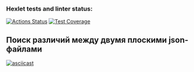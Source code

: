 ### Hexlet tests and linter status:
[![Actions Status](https://github.com/shruge/frontend-project-46/actions/workflows/hexlet-check.yml/badge.svg)](https://github.com/shruge/frontend-project-46/actions)	[![Test Coverage](https://api.codeclimate.com/v1/badges/cf4213c75fcbadac78cc/test_coverage)](https://codeclimate.com/github/shruge/frontend-project-46/test_coverage)

<h2>Поиск различий между двумя плоскими json-файлами</h2>

[![asciicast](https://asciinema.org/a/7LMrpJiZIXEcwqbFfl1nevXMB.svg)](https://asciinema.org/a/7LMrpJiZIXEcwqbFfl1nevXMB)
